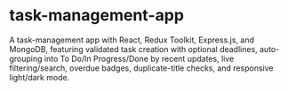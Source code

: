 # task-management-app
A task-management app with React, Redux Toolkit, Express.js, and MongoDB, featuring validated task creation with optional deadlines, auto-grouping into To Do/In Progress/Done by recent updates, live filtering/search, overdue badges, duplicate-title checks, and responsive light/dark mode.
